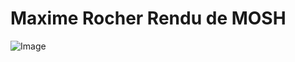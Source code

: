 # Maxime Rocher Rendu de MOSH

![Image](https://github.com/MOSH-Insa-Toulouse/Rocher_Kicad_Gas_Sensor/blob/master/circuit%20imprim%C3%A9%203D.PNG)

